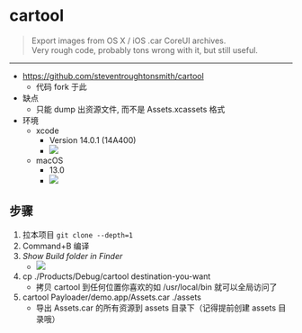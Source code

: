 # cartool

> Export images from OS X / iOS .car CoreUI archives.  
> Very rough code, probably tons wrong with it, but still useful.

---

* https://github.com/steventroughtonsmith/cartool
    * 代码 fork 于此
* 缺点
    * 只能 dump 出资源文件, 而不是 Assets.xcassets 格式
* 环境
    * xcode
        * Version 14.0.1 (14A400)
        * ![](https://cdn.jsdelivr.net/gh/HaoweiCh/imgs/28F181C89D5A852458037F10A8D8EE8B8F724946.webp)
    * macOS
        * 13.0
        * ![](https://cdn.jsdelivr.net/gh/HaoweiCh/imgs/FEF5420748847CECB8744810EFAC5C2C36FE8652.webp)

## 步骤

1. 拉本项目 `git clone --depth=1`
2. Command+B 编译
3. *Show Build folder in Finder*
    * ![](https://cdn.jsdelivr.net/gh/HaoweiCh/imgs/2BC3B0B70BDDDF5AA390C953BCE118BD359D0715.webp)
4. cp ./Products/Debug/cartool destination-you-want
    * 拷贝 cartool 到任何位置你喜欢的如 /usr/local/bin 就可以全局访问了
5. cartool Payloader/demo.app/Assets.car ./assets
    * 导出 Assets.car 的所有资源到 assets 目录下（记得提前创建 assets 目录哦）